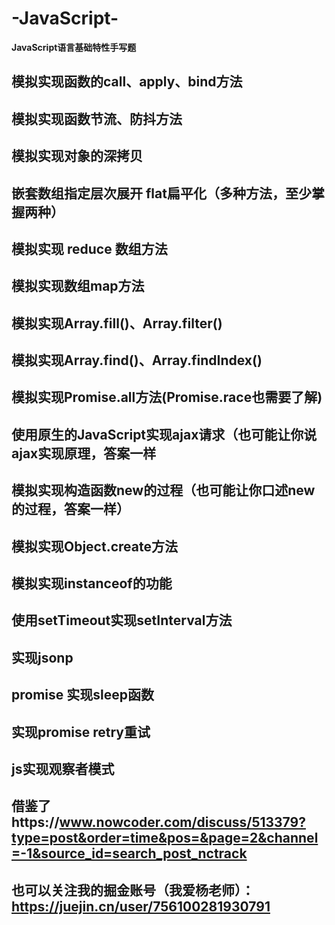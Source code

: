 # -JavaScript-

**JavaScript语言基础特性手写题**


## 模拟实现函数的call、apply、bind方法    
## 模拟实现函数节流、防抖方法       
## 模拟实现对象的深拷贝       
## 嵌套数组指定层次展开 flat扁平化（多种方法，至少掌握两种）
## 模拟实现 reduce 数组方法    
## 模拟实现数组map方法    
## 模拟实现Array.fill()、Array.filter()    
## 模拟实现Array.find()、Array.findIndex()
## 模拟实现Promise.all方法(Promise.race也需要了解)
## 使用原生的JavaScript实现ajax请求（也可能让你说ajax实现原理，答案一样
## 模拟实现构造函数new的过程（也可能让你口述new的过程，答案一样）
## 模拟实现Object.create方法   
## 模拟实现instanceof的功能      
## 使用setTimeout实现setInterval方法 
## 实现jsonp
## promise 实现sleep函数
## 实现promise retry重试
## js实现观察者模式

## 借鉴了https://www.nowcoder.com/discuss/513379?type=post&order=time&pos=&page=2&channel=-1&source_id=search_post_nctrack

## 也可以关注我的掘金账号（我爱杨老师）：https://juejin.cn/user/756100281930791


